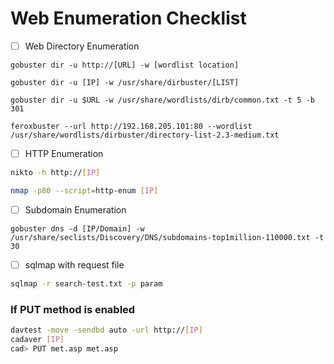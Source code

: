 # Web Enumeration Checklist

- [ ] Web Directory Enumeration
```
gobuster dir -u http://[URL] -w [wordlist location]
```
```
gobuster dir -u [IP] -w /usr/share/dirbuster/[LIST]
```
```
gobuster dir -u $URL -w /usr/share/wordlists/dirb/common.txt -t 5 -b 301
```
```
feroxbuster --url http://192.168.205.101:80 --wordlist /usr/share/wordlists/dirbuster/directory-list-2.3-medium.txt
```

- [ ] HTTP Enumeration
```sh
nikto -h http://[IP]
```
```sh
nmap -p80 --script=http-enum [IP]
```

- [ ] Subdomain Enumeration
```
gobuster dns -d [IP/Domain] -w /usr/share/seclists/Discovery/DNS/subdomains-top1million-110000.txt -t 30
```

- [ ] sqlmap with request file
```sh
sqlmap -r search-test.txt -p param
```
### If PUT method is enabled
```sh
davtest -move -sendbd auto -url http://[IP]
cadaver [IP]
cad> PUT met.asp met.asp
```
